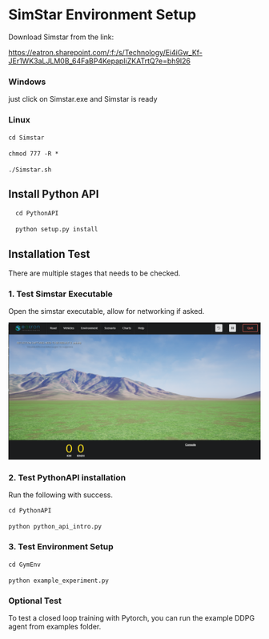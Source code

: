 # SimStar Environment Setup

Download Simstar from the link:

https://eatron.sharepoint.com/:f:/s/Technology/Ei4iGw_Kf-JEr1WK3aLJLM0B_64FaBP4KepapIiZKATrtQ?e=bh9l26

### Windows 
just click on Simstar.exe and Simstar is ready

### Linux 
    cd Simstar
  
    chmod 777 -R *
  
    ./Simstar.sh

## Install Python API

      cd PythonAPI

      python setup.py install


## Installation Test

There are multiple stages that needs to be checked. 

### 1. Test Simstar Executable

Open the simstar executable, allow for networking if asked. 

![opening_screen](PythonAPI/img/opening_screen.png)

### 2. Test PythonAPI installation

Run the following with success.

	cd PythonAPI

	python python_api_intro.py

### 3. Test Environment Setup

	cd GymEnv

	python example_experiment.py


### Optional Test

To test a closed loop training with Pytorch, you can run the example DDPG agent from examples folder.

